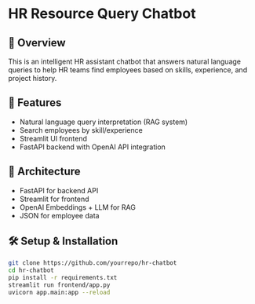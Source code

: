 # HR Resource Query Chatbot

## 🧠 Overview
This is an intelligent HR assistant chatbot that answers natural language queries to help HR teams find employees based on skills, experience, and project history.

## 🚀 Features
- Natural language query interpretation (RAG system)
- Search employees by skill/experience
- Streamlit UI frontend
- FastAPI backend with OpenAI API integration

## 📐 Architecture
- FastAPI for backend API
- Streamlit for frontend
- OpenAI Embeddings + LLM for RAG
- JSON for employee data

## 🛠️ Setup & Installation
```bash
git clone https://github.com/yourrepo/hr-chatbot
cd hr-chatbot
pip install -r requirements.txt
streamlit run frontend/app.py
uvicorn app.main:app --reload
